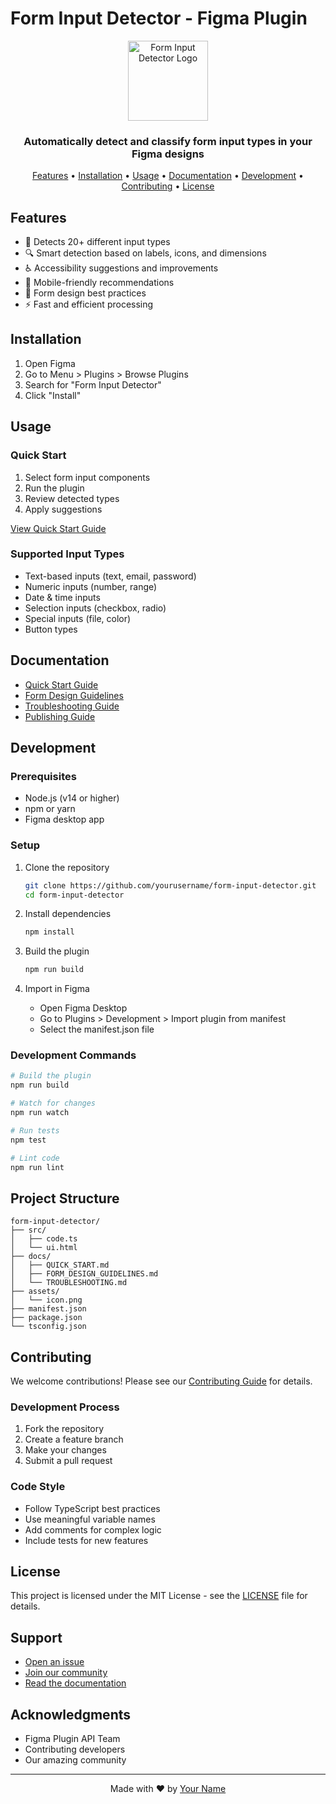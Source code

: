 # Form Input Detector - Figma Plugin

<div align="center">
  <img src="assets/icon.png" alt="Form Input Detector Logo" width="128">
  <h3>Automatically detect and classify form input types in your Figma designs</h3>
</div>

<p align="center">
  <a href="#features">Features</a> •
  <a href="#installation">Installation</a> •
  <a href="#usage">Usage</a> •
  <a href="#documentation">Documentation</a> •
  <a href="#development">Development</a> •
  <a href="#contributing">Contributing</a> •
  <a href="#license">License</a>
</p>

## Features

- 🎯 Detects 20+ different input types
- 🔍 Smart detection based on labels, icons, and dimensions
- ♿ Accessibility suggestions and improvements
- 📱 Mobile-friendly recommendations
- 🎨 Form design best practices
- ⚡ Fast and efficient processing

## Installation

1. Open Figma
2. Go to Menu > Plugins > Browse Plugins
3. Search for "Form Input Detector"
4. Click "Install"

## Usage

### Quick Start
1. Select form input components
2. Run the plugin
3. Review detected types
4. Apply suggestions

[View Quick Start Guide](./QUICK_START.md)

### Supported Input Types

- Text-based inputs (text, email, password)
- Numeric inputs (number, range)
- Date & time inputs
- Selection inputs (checkbox, radio)
- Special inputs (file, color)
- Button types

## Documentation

- [Quick Start Guide](./QUICK_START.md)
- [Form Design Guidelines](./FORM_DESIGN_GUIDELINES.md)
- [Troubleshooting Guide](./TROUBLESHOOTING.md)
- [Publishing Guide](./PUBLISHING_GUIDE.md)

## Development

### Prerequisites

- Node.js (v14 or higher)
- npm or yarn
- Figma desktop app

### Setup

1. Clone the repository
   ```bash
   git clone https://github.com/yourusername/form-input-detector.git
   cd form-input-detector
   ```

2. Install dependencies
   ```bash
   npm install
   ```

3. Build the plugin
   ```bash
   npm run build
   ```

4. Import in Figma
   - Open Figma Desktop
   - Go to Plugins > Development > Import plugin from manifest
   - Select the manifest.json file

### Development Commands

```bash
# Build the plugin
npm run build

# Watch for changes
npm run watch

# Run tests
npm test

# Lint code
npm run lint
```

## Project Structure

```
form-input-detector/
├── src/
│   ├── code.ts
│   └── ui.html
├── docs/
│   ├── QUICK_START.md
│   ├── FORM_DESIGN_GUIDELINES.md
│   └── TROUBLESHOOTING.md
├── assets/
│   └── icon.png
├── manifest.json
├── package.json
└── tsconfig.json
```

## Contributing

We welcome contributions! Please see our [Contributing Guide](CONTRIBUTING.md) for details.

### Development Process

1. Fork the repository
2. Create a feature branch
3. Make your changes
4. Submit a pull request

### Code Style

- Follow TypeScript best practices
- Use meaningful variable names
- Add comments for complex logic
- Include tests for new features

## License

This project is licensed under the MIT License - see the [LICENSE](LICENSE) file for details.

## Support

- [Open an issue](https://github.com/yourusername/form-input-detector/issues)
- [Join our community](https://forum.figma.com/plugins)
- [Read the documentation](./docs)

## Acknowledgments

- Figma Plugin API Team
- Contributing developers
- Our amazing community

---

<div align="center">
  Made with ❤️ by <a href="https://github.com/yourusername">Your Name</a>
</div> 